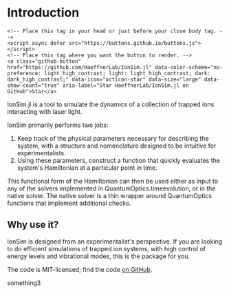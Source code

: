 # Introduction

```@raw html
<!-- Place this tag in your head or just before your close body tag. -->
<script async defer src="https://buttons.github.io/buttons.js"></script>
<!-- Place this tag where you want the button to render. -->
<a class="github-button" href="https://github.com/HaeffnerLab/IonSim.jl" data-color-scheme="no-preference: light_high_contrast; light: light_high_contrast; dark: dark_high_contrast;" data-icon="octicon-star" data-size="large" data-show-count="true" aria-label="Star HaeffnerLab/IonSim.jl on GitHub">Star</a>
```

IonSim.jl is a tool to simulate the dynamics of a collection of trapped ions interacting with laser light.

IonSim primarily performs two jobs:
1. Keep track of the physical parameters necessary for describing the system, with a structure and nomenclature designed to be intuitive for experimentalists.
2. Using these parameters, construct a function that quickly evaluates the system's Hamiltonian at a particular point in time.

This functional form of the Hamiltonian can then be used either as input to any of the solvers implemented in QuantumOptics.timeevolution, or in the native solver. The native solver is a thin wrapper around QuantumOptics functions that implement additional checks.

## Why use it?
IonSim is designed from an experimentalist's perspective. If you are looking to do efficient simulations of trapped ion systems, with high control of energy levels and vibrational modes, this is the package for you.

The code is MIT-licensed; find the code [on GitHub](https://github.com/HaeffnerLab/IonSim.jl).

something3
